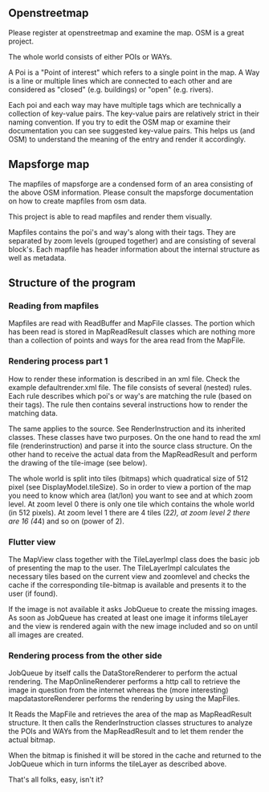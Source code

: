 ## Openstreetmap

Please register at openstreetmap and examine the map. OSM is a great project. 

The whole world consists of either POIs or WAYs. 

A Poi is a "Point of interest" which refers to a single point in the map. 
A Way is a line or multiple lines which are connected to each other and are considered as "closed" (e.g. buildings) or "open" (e.g. rivers).

Each poi and each way may have multiple tags which are technically a collection of key-value pairs. 
The key-value pairs are relatively strict in their naming convention. If you try to edit the OSM map
or examine their documentation you can see suggested key-value pairs. This helps us (and OSM) to
understand the meaning of the entry and render it accordingly. 

## Mapsforge map

The mapfiles of mapsforge are a condensed form of an area consisting of the above OSM information. 
Please consult the mapsforge documentation on how to create mapfiles from osm data. 

This project is able to read mapfiles and render them visually.

Mapfiles contains the poi's and way's along with their tags. They are separated by zoom levels (grouped together) and are consisting
of several block's. Each mapfile has header information about the internal structure as well as metadata.  

## Structure of the program

### Reading from mapfiles

Mapfiles are read with ReadBuffer and MapFile classes. The portion which has been read is stored in MapReadResult classes which are nothing more than
a collection of points and ways for the area read from the MapFile. 

### Rendering process part 1

How to render these information is described in an xml file. Check the example defaultrender.xml file. 
The file consists of several (nested) rules. Each rule describes which poi's or way's are matching the 
rule (based on their tags). The rule then contains several instructions how to render the matching data. 

The same applies to the source. See RenderInstruction and its inherited classes. These classes have 
two purposes. On the one hand to read the xml file (renderinstruction) and parse it into the source class structure. 
On the other hand to receive the actual data from the MapReadResult and perform the drawing of the tile-image (see below). 

The whole world is split into tiles (bitmaps) which quadratical size of 512 pixel (see DisplayModel.tileSize). 
So in order to view a portion of the map you need to know which area (lat/lon) you want to see and at which zoom level. 
At zoom level 0 there is only one tile which contains the whole world (in 512 pixels). 
At zoom level 1 there are 4 tiles (2*2), at zoom level 2 there are 16 (4*4) and so on (power of 2). 

### Flutter view

The MapView class together with the TileLayerImpl class does the basic job of presenting the map to the user. 
The TileLayerImpl calculates the necessary tiles based on the current view and zoomlevel and checks the cache 
if the corresponding tile-bitmap is available and presents it to the user (if found). 

If the image is not available it asks JobQueue to create the missing images. As soon as JobQueue has 
created at least one image it informs tileLayer and the view is rendered again with the new image 
included and so on until all images are created. 

### Rendering process from the other side

JobQueue by itself calls the DataStoreRenderer to perform the actual rendering. The MapOnlineRenderer 
performs a http call to retrieve the image in question from the internet whereas the 
(more interesting) mapdatastoreRenderer performs the rendering by using the MapFiles.

It Reads the MapFile and retrieves the area of the map as MapReadResult structure. It then calls 
the RenderInstruction classes structures to analyze the POIs and WAYs from the MapReadResult and to 
let them render the actual bitmap. 

When the bitmap is finished it will be stored in the cache and returned to the JobQueue which in turn 
informs the tileLayer as described above. 


That's all folks, easy, isn't it?
